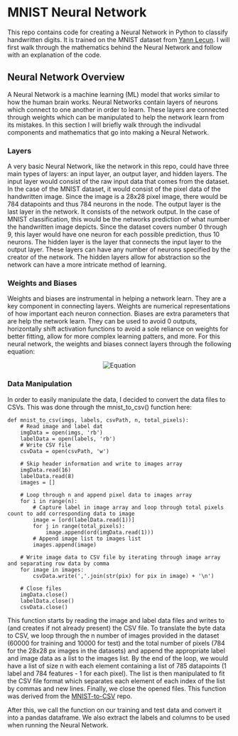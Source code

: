 
# MNIST Neural Network

This repo contains code for creating a Neural Network in Python to classify handwritten digits. It is trained on the MNIST dataset from [Yann Lecun](https://yann.lecun.com/exdb/mnist/). I will first walk through the mathematics behind the Neural Network and follow with an explanation of the code.

## Neural Network Overview

A Neural Network is a machine learning (ML) model that works similar to how the human brain works. Neural Networks contain layers of neurons which connect to one another in order to learn. These layers are connected through weights which can be manipulated to help the network learn from its mistakes. In this section I will briefly walk through the indivudal components and mathematics that go into making a Neural Network.

### Layers

A very basic Neural Network, like the network in this repo, could have three main types of layers: an input layer, an output layer, and hidden layers. The input layer would consist of the raw input data that comes from the dataset. In the case of the MNIST dataset, it would consist of the pixel data of the handwritten image. Since the image is a 28x28 pixel image, there would be 784 datapoints and thus 784 neurons in the node. The output layer is the last layer in the network. It consists of the network output. In the case of MNIST classification, this would be the networks prediction of what number the handwritten image depicts. Since the dataset covers number 0 through 9, this layer would have one neuron for each possible prediction, thus 10 neurons. The hidden layer is the layer that connects the input layer to the output layer. These layers can have any number of neurons specified by the creator of the network. The hidden layers allow for abstraction so the network can have a more intricate method of learning.

### Weights and Biases

Weights and biases are instrumental in helping a network learn. They are a key component in connecting layers. Weights are numerical representations of how important each neuron connection. Biases are extra parameters that are help the network learn. They can be used to avoid 0 outputs, horizontally shift activation functions to avoid a sole reliance on weights for better fitting, allow for more complex learning patters, and more. For this neural network, the weights and biases connect layers through the following equation:

<p align="center">
  <img src="https://latex.codecogs.com/svg.image?\bg_white\mathbf{y}=f(\mathbf{W}\cdot\mathbf{x}&plus;\mathbf{b})" alt="Equation" />
</p>

### Data Manipulation

In order to easily manipulate the data, I decided to convert the data files to CSVs. This was done through the mnist_to_csv() function here:
```
def mnist_to_csv(imgs, labels, csvPath, n, total_pixels):
    # Read image and label dat
    imgData = open(imgs, 'rb')
    labelData = open(labels, 'rb')
    # Write CSV file
    csvData = open(csvPath, 'w')

    # Skip header information and write to images array
    imgData.read(16)
    labelData.read(8)
    images = []

    # Loop through n and append pixel data to images array
    for i in range(n):
        # Capture label in image array and loop through total pixels count to add corresponding data to image
        image = [ord(labelData.read(1))]
        for j in range(total_pixels):
            image.append(ord(imgData.read(1)))
        # Append image list to images list
        images.append(image)

    # Write image data to CSV file by iterating through image array and separating row data by comma
    for image in images:
        csvData.write(','.join(str(pix) for pix in image) + '\n')

    # Close files
    imgData.close()
    labelData.close()
    csvData.close()
```

This function starts by reading the image and label data files and writes to (and creates if not already present) the CSV file. To translate the byte data to CSV, we loop through the n number of images provided in the dataset (60000 for training and 10000 for test) and the total number of pixels (784 for the 28x28 px images in the datasets) and append the appropriate label and image data as a list to the images list. By the end of the loop, we would have a list of size n with each element containing a list of 785 datapoints (1 label and 784 features - 1 for each pixel). The list is then manipulated to fit the CSV file format which separates each element of each index of the list by commas and new lines. Finally, we close the opened files. This function was derived from the [MNIST-to-CSV](https://github.com/egcode/MNIST-to-CSV) repo.

After this, we call the function on our training and test data and convert it into a pandas dataframe. We also extract the labels and columns to be used when running the Neural Network.

